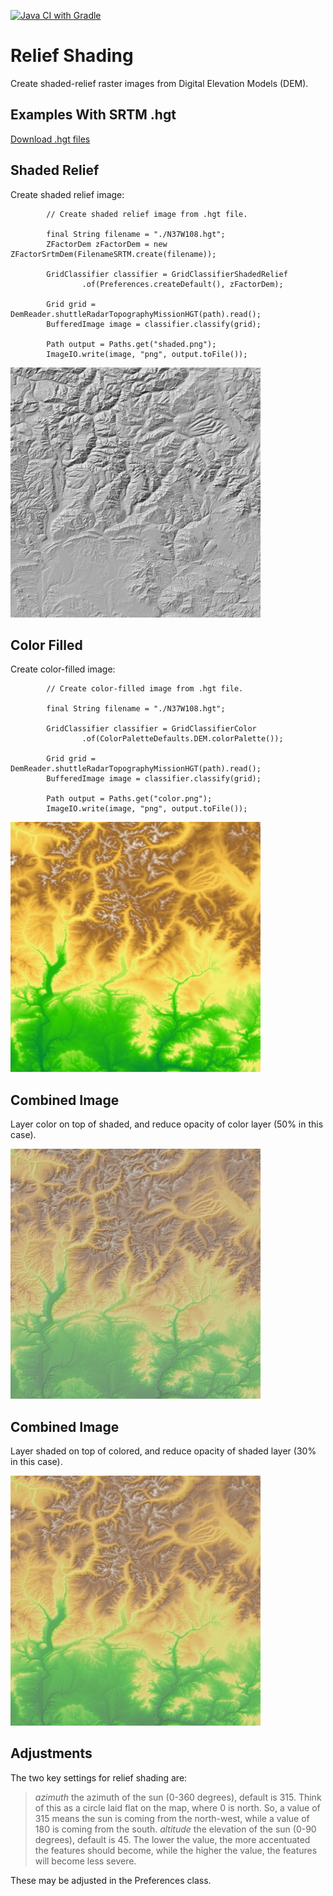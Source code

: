 [![Java CI with Gradle](https://github.com/jimnewpower/relief-shading/actions/workflows/gradle.yml/badge.svg)](https://github.com/jimnewpower/relief-shading/actions/workflows/gradle.yml)

# Relief Shading
Create shaded-relief raster images from Digital Elevation Models (DEM).

## Examples With SRTM .hgt
[Download .hgt files](https://eospso.gsfc.nasa.gov/missions/shuttle-radar-topography-mission)  

## Shaded Relief
Create shaded relief image:  
```
        // Create shaded relief image from .hgt file.
        
        final String filename = "./N37W108.hgt";
        ZFactorDem zFactorDem = new ZFactorSrtmDem(FilenameSRTM.create(filename));

        GridClassifier classifier = GridClassifierShadedRelief
                .of(Preferences.createDefault(), zFactorDem);

        Grid grid = DemReader.shuttleRadarTopographyMissionHGT(path).read();
        BufferedImage image = classifier.classify(grid);

        Path output = Paths.get("shaded.png");
        ImageIO.write(image, "png", output.toFile());
```
<img src="https://github.com/jimnewpower/relief-shading/blob/main/images/N37w108-shaded.png" alt="Shaded Relief" width="400" height="400">

## Color Filled
Create color-filled image:  
```
        // Create color-filled image from .hgt file.

        final String filename = "./N37W108.hgt";

        GridClassifier classifier = GridClassifierColor
                .of(ColorPaletteDefaults.DEM.colorPalette());

        Grid grid = DemReader.shuttleRadarTopographyMissionHGT(path).read();
        BufferedImage image = classifier.classify(grid);

        Path output = Paths.get("color.png");
        ImageIO.write(image, "png", output.toFile());
```
<img src="https://github.com/jimnewpower/relief-shading/blob/main/images/N37w108-color.png" alt="Color Filled" width="400" height="400">

## Combined Image
Layer color on top of shaded, and reduce opacity of color layer (50% in this case).

<img src="https://github.com/jimnewpower/relief-shading/blob/main/images/shaded-and-colored.png" alt="Shaded and Colored" width="400" height="400">

## Combined Image
Layer shaded on top of colored, and reduce opacity of shaded layer (30% in this case).

<img src="https://github.com/jimnewpower/relief-shading/blob/main/images/colored-and-shaded.png" alt="Colored and Shaded" width="400" height="400">

## Adjustments
The two key settings for relief shading are:  

>*azimuth* the azimuth of the sun (0-360 degrees), default is 315. Think of this as a circle laid flat on the map, where 0 is north. So, a value of 315 means the sun is coming from the north-west, while a value of 180 is coming from the south.
>*altitude* the elevation of the sun (0-90 degrees), default is 45. The lower the value, the more accentuated the features should become, while the higher the value, the features will become less severe.

These may be adjusted in the Preferences class.


